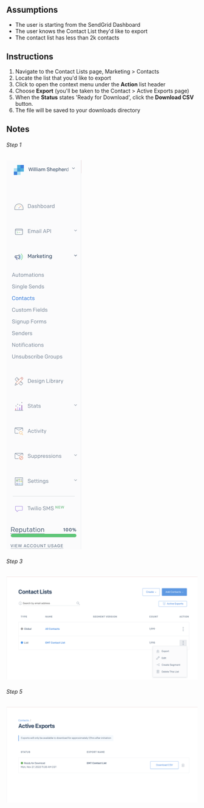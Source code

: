 ## Assumptions

- The user is starting from the SendGrid Dashboard
- The user knows the Contact List they'd like to export
- The contact list has less than 2k contacts

## Instructions

1. Navigate to the Contact Lists page, Marketing > Contacts
2. Locate the list that you'd like to export
3. Click to open the context menu under the **Action** list header
4. Choose **Export** (you'll be taken to the Contact > Active Exports page)
5. When the **Status** states 'Ready for Download', click the **Download CSV** button.
6. The file will be saved to your downloads directory

## Notes

###### Step 1

![Pasted image 20231127113245.png](Pasted%20image%2020231127113245.png)

###### Step 3

![Pasted image 20231127113507.png](Pasted%20image%2020231127113507.png)

###### Step 5

![Pasted image 20231127114139.png](Pasted%20image%2020231127114139.png)
